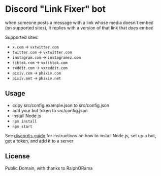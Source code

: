 # Discord "Link Fixer" bot

when someone posts a message with a link whose media doesn't embed (on supported sites), it replies with a version of that link that _does_ embed

Supported sites:

- `x.com` -> `vxtwitter.com`
- `twitter.com` -> `vxtwitter.com`
- `instagram.com` -> `instagramez.com`
- `tiktok.com` -> `vxtiktok.com`
- `reddit.com` -> `vxreddit.com`
- `pixiv.com` -> `phixiv.com`
- `pixiv.net` -> `phixiv.net`

## Usage

- copy src/config.example.json to src/config.json
- add your bot token to src/config.json
- install Node.js
- `npm install`
- `npm start`

See [discordjs.guide](https://discordjs.guide/preparations/setting-up-a-bot-application.html#creating-your-bot) for instructions on how to install Node.js, set up a bot, get a token, and add it to a server

## License

Public Domain, with thanks to RalphORama
